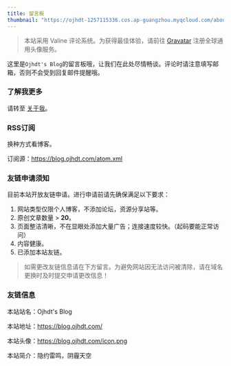 ```yaml
---
title: 留言板
thumbnail: "https://ojhdt-1257115336.cos.ap-guangzhou.myqcloud.com/about/night.jpg"
---
```

>本站采用 Valine 评论系统。为获得最佳体验，请前往 [Gravatar](http://cn.gravatar.com/) 注册全球通用头像服务。

这里是`Ojhdt's Blog`的留言板哦，让我们在此处尽情畅谈。评论时请注意填写邮箱，否则不会受到回复邮件提醒哦。

### 了解我更多

请转至 [关于我](https://ojhdt.com)。

### RSS订阅

换种方式看博客。

订阅源：https://blog.ojhdt.com/atom.xml

### 友链申请须知

目前本站开放友链申请。进行申请前请先确保满足以下要求：

1. 网站类型仅限个人博客，不添加论坛，资源分享站等。
2. 原创文章数量 > **20**。
3. 页面整洁清晰，不在显眼处添加大量广告；连接速度较快。（起码要能正常访问）
4. 内容健康。
5. 已添加本站友链。

>如需更改友链信息请在下方留言。为避免网站因无法访问被清除，请在域名更换时及时提交申请更改信息！

### 友链信息

本站站名：Ojhdt's Blog

本站地址：https://blog.ojhdt.com/

本站头像：https://blog.ojhdt.com/icon.png

本站简介：隐约雷鸣，阴霾天空

